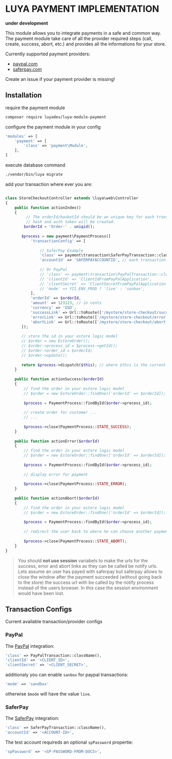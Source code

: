 LUYA PAYMENT IMPLEMENTATION
===========================

**under development**

This module allows you to integrate payments in a safe and common way. The payment module take care of all the provider required steps (call, create, success, abort, etc.) and provides all the informations for your store.

Currently supported payment providers:

+ [paypal.com](http://paypal.com)
+ [saferpay.com](http://saferpay.com)

Create an issue if your payment provider is missing!

Installation
---

require the payment module

```sh
composer require luyadev/luya-module-payment
```

configure the payment module in your config

```php
'modules' => [
    'payment' => [
        'class' => 'payment\Module',
    ],
]
```

execute database command

```sh
./vendor/bin/luya migrate
```


add your transaction where ever you are:


```php

class StoreCheckoutController extends \luya\web\Controller
{
    public function actionIndex()
    {
         // The orderId/basketId should be an unique key for each transaction. based on this key the transacton
         // hash and auth token will be created.
        $orderId = 'Order-' . uniqid();
        
       $process = new payment\PaymentProcess([
           'transactionConfig' => [
           
               // SaferPay Example
               'class' => payment\transaction\SaferPayTransaction::className(),
               'accountId' => 'SAFERPAYACCOUNTID', // each transaction can have specific attributes, saferpay requires an accountId',
               
               // Or PayPal
               // 'class' => payment\transaction\PayPalTransaction::className(),
               // 'clientId' => 'ClientIdFromPayPalApplication',
               // 'clientSecret' => 'ClientSecretFromPayPalApplication',
               // 'mode' => YII_ENV_PROD ? 'live' : 'sanbox',
           ],
           'orderId' => $orderId,
           'amount' => 123123, // in cents
           'currency' => 'USD',
           'successLink' => Url::toRoute(['/mystore/store-checkout/success', 'orderId' => $orderId], true), // user has paid successfull
           'errorLink' => Url::toRoute(['/mystore/store-checkout/error', 'orderId' => $orderId], true), // user got a payment error
           'abortLink' => Url::toRoute(['/mystore/store-checkout/abort', 'orderId' => $orderId], true), // user has pushed the back button
       ]);
       
       // store the id in your estore logic model
       // $order = new EstoreOrder();
       // $order->process_id = $process->getId();
       // $order->order_id = $orderId;
       // $order->update();
        
       return $process->dispatch($this); // where $this is the current controller environment
    }
    
    public function actionSuccess($orderId)
    {
        // find the order in your estore logic model
        // $order = new EstoreOrder::findOne(['orderId' => $orderId]); // make sure you have a flag which ensures the state of the order (success = 0)
        
        $process = PaymentProcess::findById($order->process_id);
        
        // create order for customer ...
        // ...
        
        $process->close(PaymentProcess::STATE_SUCCESS);
    }
    
    public function actionError($orderId)
    {
        // find the order in your estore logic model
        // $order = new EstoreOrder::findOne(['orderId' => $orderId]); // make sure you have a flag which ensures the state of the order (success != 1)
        
        $process = PaymentProcess::findById($order->process_id);
        
        // display error for payment
        
        $process->close(PaymentProcess::STATE_ERROR);
    }
    
    public function actionAbort($orderId)
    {
        // find the order in your estore logic model
        // $order = new EstoreOrder::findOne(['orderId' => $orderId]); // make sure you have a flag which ensures the state of the order (success != 1)
        
        $process = PaymentProcess::findById($order->process_id);
        
        // redirect the user back to where he can choose another payment.
        
        $process->close(PaymentProcess::STATE_ABORT);
    }
}
```

> You should **not use session** variabels to make the urls for the success, error and abort links as they can be called be notify urls. Lets assume an user has payed with saferpay but saferpay allows to close the window after the payment succeeded (without going back to the store) the success url with be called by the notify process instead of the users browser. In this case the session environment would have been lost.

Transaction Configs
---

Current available transaction/provider configs

### PayPal

The [PayPal](https://paypal.com) integration:

```php
'class' => PayPalTransaction::className(),
'clientId' => '<CLIENT_ID>',
'clientSecret' => '<CLIENT_SECRET>',
```

additionaly you can enable `sanbox` for paypal transactions:

```php
'mode' => 'sandbox'
```

otherwise `$mode` will have the value `live`.


### SaferPay

The [SaferPay](https://saferpay.com) integration:

```php
'class' => SaferPayTransaction::className(),
'accountId' => '<ACCOUNT-ID>',
```

The test account requireds an optional `spPassword` propertie:

```php
'spPassword' => '<SP-PASSWORD-FROM-DOCS>',
```